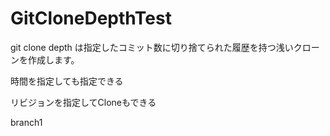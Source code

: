 # GitCloneDepthTest
git clone depth は指定したコミット数に切り捨てられた履歴を持つ浅いクローンを作成します。

時間を指定しても指定できる

リビジョンを指定してCloneもできる

branch1